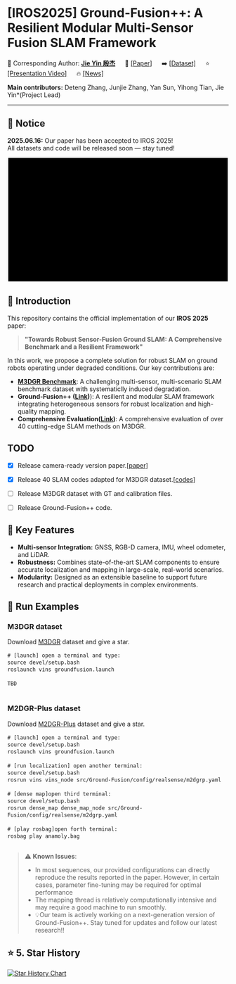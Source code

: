 # [IROS2025] Ground-Fusion++: A Resilient Modular Multi-Sensor Fusion SLAM Framework

💎 Corresponding Author: [**Jie Yin 殷杰**](https://sjtuyinjie.github.io/) &emsp; 📝 [[Paper]](https://arxiv.org/abs/2507.08364) &emsp; ➡️ [[Dataset]](https://github.com/sjtuyinjie/M3DGR) &emsp; ⭐️ [[Presentation Video]](TBD) &emsp; 🔥 [[News]](TBD)

**Main contributors:** Deteng Zhang, Junjie Zhang, Yan Sun, Yihong Tian, Jie Yin*(Project Lead)

---

## 📢 Notice

**2025.06.16:** Our paper has been accepted to IROS 2025!  
All datasets and code will be released soon — stay tuned!

<div align="center">
  <img src="https://github.com/sjtuyinjie/Ground-Fusion2/blob/main/fig/demo.gif" width="500px" alt="Ground-Fusion++ Demo">
</div>


## 🎯 Introduction

This repository contains the official implementation of our **IROS 2025** paper:

> **"Towards Robust Sensor-Fusion Ground SLAM: A Comprehensive Benchmark and a Resilient Framework"**

In this work, we propose a complete solution for robust SLAM on ground robots operating under degraded conditions. Our key contributions are:

-  **[M3DGR Benchmark](https://github.com/sjtuyinjie/M3DGR)**: A challenging multi-sensor, multi-scenario SLAM benchmark dataset with systematiclly induced degradation. 
-  **Ground-Fusion++ ([Link](https://github.com/sjtuyinjie/Ground-Fusion2))**): A resilient and modular SLAM framework integrating heterogeneous sensors for robust localization and high-quality mapping.
-  **Comprehensive Evaluation([Link](https://github.com/sjtuyinjie/M3DGR/tree/main/baseline_systems))**: A comprehensive evaluation of over 40 cutting-edge SLAM methods on M3DGR.



## TODO
- [x] Release camera-ready version paper.[[paper](https://arxiv.org/abs/2507.08364)]
- [x] Release 40 SLAM codes adapted for M3DGR dataset.[[codes](https://github.com/sjtuyinjie/M3DGR?tab=readme-ov-file#6-supported-slam-algorithm-list)]
- [ ] Release M3DGR dataset with GT and calibration files.
- [ ] Release Ground-Fusion++ code.



## 🔧 Key Features

- **Multi-sensor Integration:** GNSS, RGB-D camera, IMU, wheel odometer, and LiDAR.  
- **Robustness:** Combines state-of-the-art SLAM components to ensure accurate localization and mapping in large-scale, real-world scenarios.  
- **Modularity:** Designed as an extensible baseline to support future research and practical deployments in complex environments.
  



## 🚀 Run Examples
### M3DGR dataset
Download [M3DGR](https://github.com/sjtuyinjie/M3DGR) dataset and give a star.


~~~
# [launch] open a terminal and type:
source devel/setup.bash
roslaunch vins groundfusion.launch

TBD


~~~


### M2DGR-Plus dataset
Download [M2DGR-Plus](https://github.com/sjtuyinjie/M2DGR-plus) dataset and give a star.


~~~
# [launch] open a terminal and type:
source devel/setup.bash
roslaunch vins groundfusion.launch

# [run localization] open another terminal:
source devel/setup.bash
rosrun vins vins_node src/Ground-Fusion/config/realsense/m2dgrp.yaml

# [dense map]open third terminal:
source devel/setup.bash
rosrun dense_map dense_map_node src/Ground-Fusion/config/realsense/m2dgrp.yaml

# [play rosbag]open forth terminal:
rosbag play anamoly.bag


~~~



> ⚠️ **Known Issues**:  
> - In most sequences, our provided configurations can directly reproduce the results reported in the paper. However, in certain cases, parameter fine-tuning may be required for optimal performance
> - The mapping thread is relatively computationally intensive and may require a good machine to run smoothly.
> - 💡Our team is actively working on a next-generation version of Ground-Fusion++. Stay tuned for updates and follow our latest research!!


## ⭐️ 5. Star History

[![Star History Chart](https://api.star-history.com/svg?repos=sjtuyinjie/Ground-Fusion2&type=Timeline)](https://star-history.com/#Ashutosh00710/github-readme-activity-graph&Timeline)
